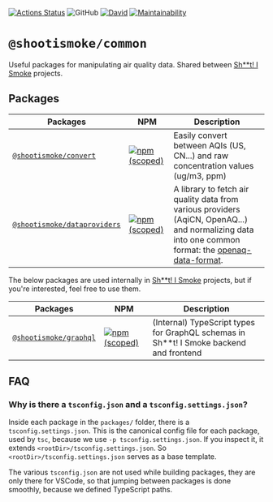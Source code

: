 [![Actions Status](https://github.com/shootismoke/common/workflows/pr/badge.svg)](https://github.com/shootismoke/common/actions)
![GitHub](https://img.shields.io/github/license/shootismoke/common.svg)
[![David](https://img.shields.io/david/shootismoke/common.svg)](https://david-dm.org/shootismoke/common)
[![Maintainability](https://api.codeclimate.com/v1/badges/dfeff2fb9de150607af9/maintainability)](https://codeclimate.com/github/shootismoke/common/maintainability)

# `@shootismoke/common`

Useful packages for manipulating air quality data. Shared between [Sh\*\*t! I Smoke](https://shootismoke.github.io) projects.

## Packages

| Packages                                                 | NPM                                                                                                                                      | Description                                                                                                                                                                   |
| -------------------------------------------------------- | ---------------------------------------------------------------------------------------------------------------------------------------- | ----------------------------------------------------------------------------------------------------------------------------------------------------------------------------- |
| [`@shootismoke/convert`](./packages/convert)             | [![npm (scoped)](https://img.shields.io/npm/v/@shootismoke/convert.svg)](https://www.npmjs.com/package/@shootismoke/convert)             | Easily convert between AQIs (US, CN...) and raw concentration values (ug/m3, ppm)                                                                                             |
| [`@shootismoke/dataproviders`](./packages/dataproviders) | [![npm (scoped)](https://img.shields.io/npm/v/@shootismoke/dataproviders.svg)](https://www.npmjs.com/package/@shootismoke/dataproviders) | A library to fetch air quality data from various providers (AqiCN, OpenAQ...) and normalizing data into one common format: the [openaq-data-format](#normalized-data-format). |

The below packages are used internally in [Sh\*\*t! I Smoke](https://shootismoke.github.io) projects, but if you're interested, feel free to use them.

| Packages                                     | NPM                                                                                                                          | Description                                                                              |
| -------------------------------------------- | ---------------------------------------------------------------------------------------------------------------------------- | ---------------------------------------------------------------------------------------- |
| [`@shootismoke/graphql`](./packages/graphql) | [![npm (scoped)](https://img.shields.io/npm/v/@shootismoke/graphql.svg)](https://www.npmjs.com/package/@shootismoke/graphql) | (Internal) TypeScript types for GraphQL schemas in Sh\*\*t! I Smoke backend and frontend |

## FAQ

### Why is there a `tsconfig.json` and a `tsconfig.settings.json`?

Inside each package in the `packages/` folder, there is a `tsconfig.settings.json`. This is the canonical config file for each package, used by `tsc`, because we use `-p tsconfig.settings.json`. If you inspect it, it extends `<rootDir>/tsconfig.settings.json`. So `<rootDir>/tsconfig.settings.json` serves as a base template.

The various `tsconfig.json` are not used while building packages, they are only there for VSCode, so that jumping between packages is done smoothly, because we defined TypeScript paths.
